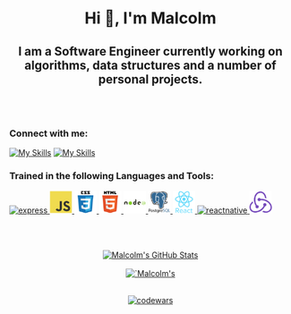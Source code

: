

<!--

### Hi there 👋

**malcolmlearnstech/malcolmlearnstech** is a ✨ _special_ ✨ repository because its `README.md` (this file) appears on your GitHub profile.

Here are some ideas to get you started:

- 🔭 I’m currently working on mastering real life application algorithms and data structure
- 🌱 I’m currently spending time relearning ...
- 👯 I’m looking to collaborate on ...
- 🤔 I’m looking for help with ...
- 💬 Ask me about ...
- 📫 How to reach me: ...
- 😄 Pronouns: ...
- ⚡ Fun fact: ...

<p align="center">
  <a href="https://codesandbox.io">
    <img src="https://codesandbox.io/static/img/banner.png?v=2" height="300px">
  </a>
</p>

-->






<h1 align="center">Hi 👋, I'm Malcolm</h1>
<h2 align="center">I am a Software Engineer currently working on algorithms, data structures and a number of personal projects. </h2>
<br>
<br>

<h3 align="left">Connect with me:</h3>

<p align="left">

<!-- LINK TO TWITTER PROFILE
<a href="https://twitter.com/mrmlearnstech" target="blank"><img align="center" src="https://raw.githubusercontent.com/rahuldkjain/github-profile-readme-generator/master/src/images/icons/Social/twitter.svg" alt="mrmlearnstech" height="30" width="40" /></a>
-->
  
<!--  
<a href="https://linkedin.com/in/malcolmrm" target="blank"><img align="center" src="https://raw.githubusercontent.com/rahuldkjain/github-profile-readme-generator/master/src/images/icons/Social/linked-in-alt.svg" alt="malcolmrm" height="30" width="40" /></a>
-->
[![My Skills](https://skillicons.dev/icons?i=linkedin)](https://www.linkedin.com/in/malcolmrm/)
[![My Skills](https://skillicons.dev/icons?i=twitter)](https://twitter.com/mrmlearnstech)
</p>



<h3 align="left">Trained in the following Languages and Tools:</h3>

<p align="left"> 

<a href="https://expressjs.com" target="_blank" rel="noreferrer"> <img src="https://img.shields.io/badge/express.js-%23404d59.svg?style=for-the-badge&logo=express&logoColor=%2361DAFB" alt="express" width="120" height="35"/> </a>
<a href="https://developer.mozilla.org/en-US/docs/Web/JavaScript" target="_blank" rel="noreferrer"> <img src="https://raw.githubusercontent.com/devicons/devicon/master/icons/javascript/javascript-original.svg" alt="javascript" width="40" height="40"/> </a>
<a href="https://www.w3schools.com/css/" target="_blank" rel="noreferrer"> <img src="https://raw.githubusercontent.com/devicons/devicon/master/icons/css3/css3-original-wordmark.svg" alt="css3" width="40" height="40"/> </a>  <a href="https://www.w3.org/html/" target="_blank" rel="noreferrer"> <img src="https://raw.githubusercontent.com/devicons/devicon/master/icons/html5/html5-original-wordmark.svg" alt="html5" width="40" height="40"/> </a> 
<a href="https://nodejs.org" target="_blank" rel="noreferrer"> <img src="https://raw.githubusercontent.com/devicons/devicon/master/icons/nodejs/nodejs-original-wordmark.svg" alt="nodejs" width="40" height="40"/> </a> <a href="https://www.postgresql.org" target="_blank" rel="noreferrer"> <img src="https://raw.githubusercontent.com/devicons/devicon/master/icons/postgresql/postgresql-original-wordmark.svg" alt="postgresql" width="40" height="40"/> </a> <a href="https://reactjs.org/" target="_blank" rel="noreferrer"> <img src="https://raw.githubusercontent.com/devicons/devicon/master/icons/react/react-original-wordmark.svg" alt="react" width="40" height="40"/> </a> <a href="https://reactnative.dev/" target="_blank" rel="noreferrer"> <img src="https://reactnative.dev/img/header_logo.svg" alt="reactnative" width="40" height="40"/> </a> <a href="https://redux.js.org" target="_blank" rel="noreferrer"> <img src="https://raw.githubusercontent.com/devicons/devicon/master/icons/redux/redux-original.svg" alt="redux" width="40" height="40"/> </a> 

</p>



<!--
Programming Language Stats:

[![Top Langs](https://github-readme-stats.vercel.app/api/top-langs/?username=malcolmlearnstech)](https://github.com/anuraghazra/github-readme-stats)
-->



<!-- Git Hub Commit Stats -->
<!--[![Anurag's GitHub stats](https://github-readme-stats.vercel.app/api?username=malcolmlearnstech&count_private=true)](https://github.com/anuraghazra/github-readme-stats) -->
<!--[![GitHub Streak](https://streak-stats.demolab.com/?user=malcolmlearnstech)](https://git.io/streak-stats) -->
<br>
<br>

<div align = "center">

  <a href="https://github.com/malcolmlearnstech"> <img align="center" src="https://github-readme-stats.vercel.app/api?username=malcolmlearnstech&custom_title=Malcolm's%20Github%20Stats&card_width=100&show_icons=true&line_height=30&count_private=true&theme=vue" alt="Malcolm's GitHub Stats" /> 
  </a> 
  
  <a href="https://github.com/malcolmlearnstech"> 
  <img align="center" src="https://github-readme-streak-stats.herokuapp.com?user=malcolmlearnstech&hide_border=true&date_format=M%20j%5B%2C%20Y%5D&line_height=30&theme=vue-dark" alt=`Malcolm's Github Streak`/>
  

<br>
<br>


<a href> <img src="https://www.codewars.com/users/malcolmdotjson/badges/large" alt="codewars"/> </a>

</div>

